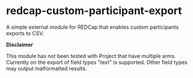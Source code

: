 # redcap-custom-participant-export

A simple external module for REDCap that enables custom participants exports to CSV. 

**Disclaimer**

This module has not been tested with Project that have multiple arms.
Currently on the export of field types "text" is supported. Other field types may output malformatted results.


